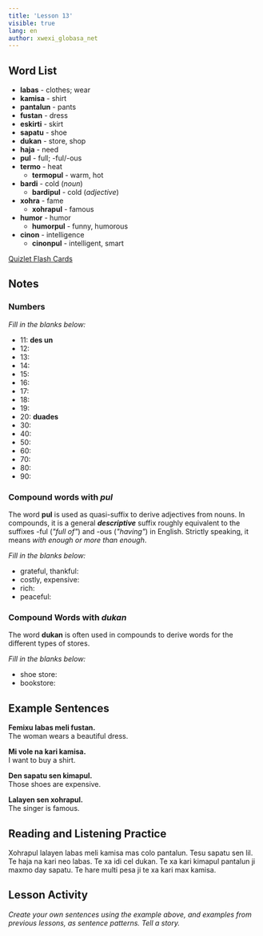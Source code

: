 ```yaml
---
title: 'Lesson 13'
visible: true
lang: en
author: xwexi_globasa_net
---
```


## Word List

* **labas** - clothes; wear
* **kamisa** - shirt
* **pantalun** - pants
* **fustan** - dress
* **eskirti** - skirt
* **sapatu** - shoe
* **dukan** - store, shop
* **haja** - need
* **pul** - full; -ful/-ous
* **termo** - heat
  * **termopul** - warm, hot
* **bardi** - cold (_noun_)
  * **bardipul** - cold (_adjective_)
* **xohra** - fame
  * **xohrapul** - famous
* **humor** - humor
  * **humorpul** - funny, humorous
* **cinon** - intelligence
  * **cinonpul** - intelligent, smart

[Quizlet Flash Cards](https://quizlet.com/652354870/globasa-101-lesson-13-flash-cards/)

## Notes
### Numbers

_Fill in the blanks below:_

* 11: **des un**  
* 12:
* 13:
* 14:
* 15:
* 16:
* 17:
* 18:
* 19:
* 20: **duades**  
* 30:
* 40:
* 50:
* 60:
* 70:
* 80:
* 90:

### Compound words with _pul_

The word **pul** is used as quasi-suffix to derive adjectives from nouns. In compounds, it is a general **_descriptive_** suffix roughly equivalent to the suffixes -ful (_"full of"_) and -ous (_"having"_) in English. Strictly speaking, it means _with enough or more than enough_.

_Fill in the blanks below:_

* grateful, thankful:
* costly, expensive:
* rich:
* peaceful:

### Compound Words with _dukan_

The word **dukan** is often used in compounds to derive words for the different types of stores. 
 
_Fill in the blanks below:_

* shoe store:
* bookstore:

## Example Sentences

**Femixu labas meli fustan.**  
The woman wears a beautiful dress.

**Mi vole na kari kamisa.**  
I want to buy a shirt.

**Den sapatu sen kimapul.**  
Those shoes are expensive.

**Lalayen sen xohrapul.**  
The singer is famous.

## Reading and Listening Practice

Xohrapul lalayen labas meli kamisa mas colo pantalun. Tesu sapatu sen lil. Te haja na kari neo labas. Te xa idi cel dukan. Te xa kari kimapul pantalun ji maxmo day sapatu. Te hare multi pesa ji te xa kari max kamisa. 

## Lesson Activity

_Create your own sentences using the example above, and examples from previous lessons, as sentence patterns. Tell a story._
